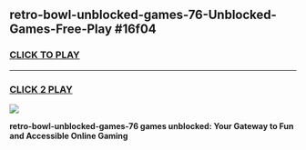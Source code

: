 
## retro-bowl-unblocked-games-76-Unblocked-Games-Free-Play #16f04
<h3>
<a href="https://us.freeplayer.one?title=retro-bowl-unblocked-games-76&ref=9M">CLICK TO PLAY</a></h3>
<hr>

<h3>
<a href="https://us.freeplayer.one?title=retro-bowl-unblocked-games-76&ref=9M">CLICK 2 PLAY</a>
  
</h3>

<a href="https://us.freeplayer.one?title=retro-bowl-unblocked-games-76&ref=9M"><img src="https://clearcache.store/games.png"></a>


**retro-bowl-unblocked-games-76 games unblocked: Your Gateway to Fun and Accessible Online Gaming**
